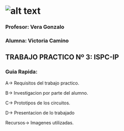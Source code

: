 # ![alt text](../recursos/logo.jng)
### Profesor: Vera Gonzalo
### Alumna: Victoria Camino

## TRABAJO PRACTICO Nº 3: ISPC-IP
### Guia Rapida:  

A→ Requisitos del trabajo practico.

B→ Investigacion por parte del alumno.

C→ Prototipos de los circuitos.

D→ Presentacion de lo trabajado
 
Recursos→ Imagenes utilizadas.